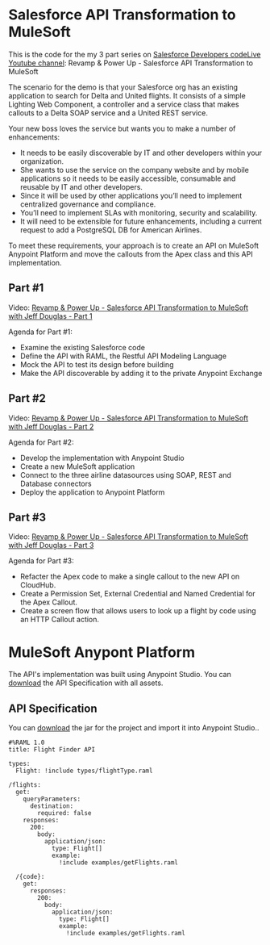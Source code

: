 # Salesforce API Transformation to MuleSoft

This is the code for the my 3 part series on [Salesforce Developers codeLive Youtube channel](https://www.youtube.com/@SalesforceDevs): Revamp & Power Up - Salesforce API Transformation to MuleSoft

The scenario for the demo is that your Salesforce org has an existing application to search for Delta and United flights. It consists of a simple Lighting Web Component, a controller and a service class that makes callouts to a Delta SOAP service and a United REST service.

Your new boss loves the service but wants you to make a number of enhancements:

- It needs to be easily discoverable by IT and other developers within your organization.
- She wants to use the service on the company website and by mobile applications so it needs to be easily accessible, consumable and reusable by IT and other developers.
- Since it will be used by other applications you’ll need to implement centralized governance and compliance.
- You’ll need to implement SLAs with monitoring, security and scalability.
- It will need to be extensible for future enhancements, including a current request to add a PostgreSQL DB for American Airlines.

To meet these requirements, your approach is to create an API on MuleSoft Anypoint Platform and move the callouts from the Apex class and this API implementation.

## Part #1

Video: [Revamp & Power Up - Salesforce API Transformation to MuleSoft with Jeff Douglas - Part 1](https://www.jeffdouglas.com/part-1-salesforce-api-transformatin-to-mulesoft)

Agenda for Part #1:

- Examine the existing Salesforce code
- Define the API with RAML, the Restful API Modeling Language
- Mock the API to test its design before building
- Make the API discoverable by adding it to the private Anypoint Exchange

## Part #2

Video: [Revamp & Power Up - Salesforce API Transformation to MuleSoft with Jeff Douglas - Part 2](https://www.jeffdouglas.com/part-2-salesforce-api-transformatin-to-mulesoft)

Agenda for Part #2:

- Develop the implementation with Anypoint Studio
- Create a new MuleSoft application
- Connect to the three airline datasources using SOAP, REST and Database connectors
- Deploy the application to Anypoint Platform

## Part #3

Video: [Revamp & Power Up - Salesforce API Transformation to MuleSoft with Jeff Douglas - Part 3](https://www.jeffdouglas.com/part-3-salesforce-api-transformatin-to-mulesoft)

Agenda for Part #3:

- Refacter the Apex code to make a single callout to the new API on CloudHub.
- Create a Permission Set, External Credential and Named Credential for the Apex Callout.
- Create a screen flow that allows users to look up a flight by code using an HTTP Callout action.


# MuleSoft Anypont Platform

The API's implementation was built using Anypoint Studio. You can [download](https://github.com/jeffdonthemic/flight-finder-salesforce/blob/main/flight-finder-api-spec.zip) the API Specification with all assets.

## API Specification

You can [download](https://github.com/jeffdonthemic/flight-finder-salesforce/blob/main/codelive-flight-finder-api.jr) the jar for the project and import it into Anypoint Studio..

```
#%RAML 1.0
title: Flight Finder API

types:
  Flight: !include types/flightType.raml

/flights:
  get:
    queryParameters:
      destination:
        required: false
    responses:
      200:
        body:
          application/json:
            type: Flight[]
            example:
              !include examples/getFlights.raml

  /{code}:
    get:
      responses:
        200:
          body:
            application/json:
              type: Flight[]
              example:
                !include examples/getFlights.raml
              
```


